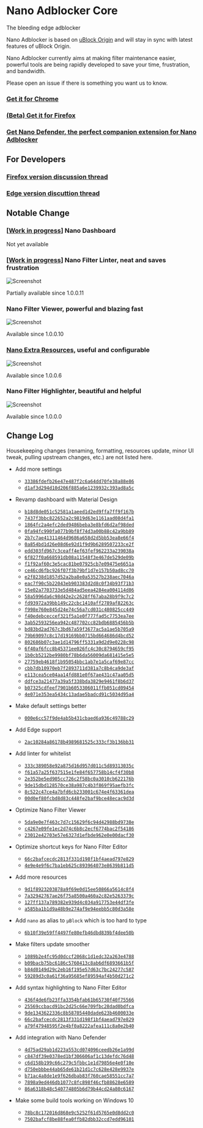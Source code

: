 # Nano Adblocker Core

The bleeding edge adblocker

Nano Adblocker is based on [uBlock Origin](https://github.com/gorhill/uBlock) and will stay in sync with latest features of uBlock 
Origin. 

Nano Adblocker currently aims at making filter maintenance easier, powerful tools are being rapidly developed to save your time, 
frustration, and bandwidth. 

Please open an issue if there is something you want us to know. 

### [Get it for Chrome](https://chrome.google.com/webstore/detail/nano-adblocker/gabbbocakeomblphkmmnoamkioajlkfo)

### [(Beta) Get it for Firefox](https://addons.mozilla.org/firefox/addon/real-nano-adblocker/)

### [Get Nano Defender, the perfect companion extension for Nano Adblocker](https://github.com/NanoAdblocker/NanoDefender#nano-defender)

## For Developers

### [Firefox version discussion thread](https://github.com/NanoAdblocker/NanoCore/issues/41)

### [Edge version discuttion thread](https://github.com/NanoAdblocker/NanoCore/issues/40)

## Notable Change

### \[[Work in progress](https://github.com/NanoAdblocker/NanoCore/issues/33)\] Nano Dashboard

<!--, clean and modern

![Screenshot](https://i.imgur.com/LUAu7KO.png)-->

Not yet available

### \[[Work in progress](https://github.com/NanoAdblocker/NanoCore/issues/1)\] Nano Filter Linter, neat and saves frustration

![Screenshot](https://i.imgur.com/IkTaEQ3.png)

Partially available since 1.0.0.11

### Nano Filter Viewer, powerful and blazing fast

![Screenshot](https://i.imgur.com/fZh4Hqn.png)

Available since 1.0.0.10

### [Nano Extra Resources](https://github.com/NanoAdblocker/NanoFilters/blob/master/NanoFilters/NanoResources.txt), useful and configurable

![Screenshot](https://i.imgur.com/0HIYf4d.png)

Available since 1.0.0.6

### Nano Filter Highlighter, beautiful and helpful

![Screenshot](https://i.imgur.com/KktoFJL.png)

Available since 1.0.0.0

## Change Log

Housekeeping changes (renaming, formatting, resources update, minor UI tweak, pulling upstream changes, etc.) are not listed here. 

- Add more settings 
  - [`33386fdefb26e47e487f2c6a64dd70fe38a88e86`](https://github.com/NanoAdblocker/NanoCore/commit/33386fdefb26e47e487f2c6a64dd70fe38a88e86)
  - [`d1af3d294d10d206f885a6e1239932c393ad8a5c`](https://github.com/NanoAdblocker/NanoCore/commit/d1af3d294d10d206f885a6e1239932c393ad8a5c)

- Revamp dashboard with Material Design
  - [`b18d8de051c52581a1aeed1d2ed9ffa7ff9f167b`](https://github.com/NanoAdblocker/NanoCore/commit/b18d8de051c52581a1aeed1d2ed9ffa7ff9f167b)
  - [`7437f3bbc822652a2c9819d63e1161aad08d4fa1`](https://github.com/NanoAdblocker/NanoCore/commit/7437f3bbc822652a2c9819d63e1161aad08d4fa1)
  - [`1864fc2a4efc2ded9486beba3e8bfd6d2af98ded`](https://github.com/NanoAdblocker/NanoCore/commit/1864fc2a4efc2ded9486beba3e8bfd6d2af98ded)
  - [`0fa94fc990fa077b9bf8f74d3a00b88c42a9bb89`](https://github.com/NanoAdblocker/NanoCore/commit/0fa94fc990fa077b9bf8f74d3a00b88c42a9bb89)
  - [`2b7c7ae41311464d9686a658d2d5bb53ea8e66f4`](https://github.com/NanoAdblocker/NanoCore/commit/2b7c7ae41311464d9686a658d2d5bb53ea8e66f4)
  - [`0a854bd1d26e08d6e92d1f9d9b6289507233ce2f`](https://github.com/NanoAdblocker/NanoCore/commit/0a854bd1d26e08d6e92d1f9d9b6289507233ce2f)
  - [`edd303fd967c3ceaff4ef63fef962233a239038a`](https://github.com/NanoAdblocker/NanoCore/commit/edd303fd967c3ceaff4ef63fef962233a239038a)
  - [`6f827f0a668591db08a11548f3e467de529de09b`](https://github.com/NanoAdblocker/NanoCore/commit/6f827f0a668591db08a11548f3e467de529de09b)
  - [`f1f92af60c3e5cac81be07925cb7e09475e6651a`](https://github.com/NanoAdblocker/NanoCore/commit/f1f92af60c3e5cac81be07925cb7e09475e6651a)
  - [`ce46cd6fbc926f07f3b79bf1d7e157b50ad8cc70`](https://github.com/NanoAdblocker/NanoCore/commit/ce46cd6fbc926f07f3b79bf1d7e157b50ad8cc70)
  - [`e2f8238d1857d52a2ba8e0a53527b238aec7046a`](https://github.com/NanoAdblocker/NanoCore/commit/e2f8238d1857d52a2ba8e0a53527b238aec7046a)
  - [`eac7f90c5b22043eb903383d2d8c0f34b93f71b3`](https://github.com/NanoAdblocker/NanoCore/commit/eac7f90c5b22043eb903383d2d8c0f34b93f71b3)
  - [`15e02a7703733e5d484ad5eea4284ea004114d86`](https://github.com/NanoAdblocker/NanoCore/commit/15e02a7703733e5d484ad5eea4284ea004114d86)
  - [`58a5996da6c98d42e2c2628ff67aba28b9f9c7c2`](https://github.com/NanoAdblocker/NanoCore/commit/58a5996da6c98d42e2c2628ff67aba28b9f9c7c2)
  - [`fd93972a39bb149c22cbc1410aff2789af82263c`](https://github.com/NanoAdblocker/NanoCore/commit/fd93972a39bb149c22cbc1410aff2789af82263c)
  - [`f998e760e845d24e74c56a7cd031c480825cc449`](https://github.com/NanoAdblocker/NanoCore/commit/f998e760e845d24e74c56a7cd031c480825cc449)
  - [`f40edebceccef321f5a1e0f777fad5c7753ea7ee`](https://github.com/NanoAdblocker/NanoCore/commit/f40edebceccef321f5a1e0f777fad5c7753ea7ee)
  - [`3ab52593256ea942c487702cc82bdb6885456b5b`](https://github.com/NanoAdblocker/NanoCore/commit/3ab52593256ea942c487702cc82bdb6885456b5b)
  - [`bd83bd2ad767c3bd67a59f3677ac5a1ae5b705a9`](https://github.com/NanoAdblocker/NanoCore/commit/bd83bd2ad767c3bd67a59f3677ac5a1ae5b705a9)
  - [`79b69097c8c17d19169bb0715bd664686d4bcd52`](https://github.com/NanoAdblocker/NanoCore/commit/79b69097c8c17d19169bb0715bd664686d4bcd52)
  - [`802686b07c3ae1d14796ff5331a9d2d9e0228c98`](https://github.com/NanoAdblocker/NanoCore/commit/802686b07c3ae1d14796ff5331a9d2d9e0228c98)
  - [`6f40af6fcc8b45371ee026fc4c30c8794659cf95`](https://github.com/NanoAdblocker/NanoCore/commit/6f40af6fcc8b45371ee026fc4c30c8794659cf95)
  - [`1b0cb5212be9980bf78b6da56009da681415e5e5`](https://github.com/NanoAdblocker/NanoCore/commit/1b0cb5212be9980bf78b6da56009da681415e5e5)
  - [`27759eb4618f1b95054bbc1ab7e1a5caf69e87cc`](https://github.com/NanoAdblocker/NanoCore/commit/27759eb4618f1b95054bbc1ab7e1a5caf69e87cc)
  - [`cbb7db10970eb7f2893711d381a7c8b4ca9de3af`](https://github.com/NanoAdblocker/NanoCore/commit/cbb7db10970eb7f2893711d381a7c8b4ca9de3af)
  - [`e113cea5ce04aa14fd881e0f67ae431c47aa05d5`](https://github.com/NanoAdblocker/NanoCore/commit/e113cea5ce04aa14fd881e0f67ae431c47aa05d5)
  - [`ddfce3a21477a39a5f338bda3829e9461f8b6d37`](https://github.com/NanoAdblocker/NanoCore/commit/ddfce3a21477a39a5f338bda3829e9461f8b6d37)
  - [`b07325cdfeef7901b6053306011ffb051cd09454`](https://github.com/NanoAdblocker/NanoCore/commit/b07325cdfeef7901b6053306011ffb051cd09454)
  - [`4e071e353ea5434c13adae5badcd91c5034d95a4`](https://github.com/NanoAdblocker/NanoCore/commit/4e071e353ea5434c13adae5badcd91c5034d95a4)

- Make default settings better
  - [`000e6cc57f9de4ab5b431cbaed6a936c49788c29`](https://github.com/NanoAdblocker/NanoCore/commit/000e6cc57f9de4ab5b431cbaed6a936c49788c29)

- Add Edge support
  - [`2ac10284a86178b4989681525c333cf3b136bb31`](https://github.com/NanoAdblocker/NanoCore/commit/2ac10284a86178b4989681525c333cf3b136bb31)

- Add linter for whitelist
  - [`333c389058e92a875d16d957d011c5d89313035c`](https://github.com/NanoAdblocker/NanoCore/commit/333c389058e92a875d16d957d011c5d89313035c)
  - [`f61a57a25f637515e1fe84f657758b14cf4f30b8`](https://github.com/NanoAdblocker/NanoCore/commit/f61a57a25f637515e1fe84f657758b14cf4f30b8)
  - [`2e352be5ed905cc726c2f58bc0a3010cb622176b`](https://github.com/NanoAdblocker/NanoCore/commit/2e352be5ed905cc726c2f58bc0a3010cb622176b)
  - [`9de15dbd128570ce38a987c4b3f869f95aefb3fc`](https://github.com/NanoAdblocker/NanoCore/commit/9de15dbd128570ce38a987c4b3f869f95aefb3fc)
  - [`8c522c47ce4a7bfd6cb233001c674e4f63361dea`](https://github.com/NanoAdblocker/NanoCore/commit/8c522c47ce4a7bfd6cb233001c674e4f63361dea)
  - [`00d0ef80fcbd8d83c448fe2baf9bce48ecac9d3d`](https://github.com/NanoAdblocker/NanoCore/commit/00d0ef80fcbd8d83c448fe2baf9bce48ecac9d3d)

- Optimize Nano Filter Viewer
  - [`5da9e0e7f463c7d7c15629f6c94d42988bd9738e`](https://github.com/NanoAdblocker/NanoCore/commit/5da9e0e7f463c7d7c15629f6c94d42988bd9738e)
  - [`c4267e09fe1ec2d74c6b8c2ecf6774bac2f54186`](https://github.com/NanoAdblocker/NanoCore/commit/c4267e09fe1ec2d74c6b8c2ecf6774bac2f54186)
  - [`23012e42703e57e6327d1efbde962e0e00dacf30`](https://github.com/NanoAdblocker/NanoCore/commit/23012e42703e57e6327d1efbde962e0e00dacf30)

- Optimize shortcut keys for Nano Filter Editor
  - [`66c2bafcecdc2813f331d198f1bf4aead797e829`](https://github.com/NanoAdblocker/NanoCore/commit/66c2bafcecdc2813f331d198f1bf4aead797e829)
  - [`4e9e4e9f6c7ba1eb625c893964073e8639b811d5`](https://github.com/NanoAdblocker/NanoCore/commit/4e9e4e9f6c7ba1eb625c893964073e8639b811d5)

- Add more resources
  - [`9d1f8923203878a9f69e0d15ee50866a5614c8f4`](https://github.com/NanoAdblocker/NanoCore/commit/9d1f8923203878a9f69e0d15ee50866a5614c8f4)
  - [`7a32942767ae26f75a8500a460a2c82e5263379c`](https://github.com/NanoAdblocker/NanoCore/commit/7a32942767ae26f75a8500a460a2c82e5263379c)
  - [`127ff137a789382e939d4c034a917753e44df3fe`](https://github.com/NanoAdblocker/NanoCore/commit/127ff137a789382e939d4c034a917753e44df3fe)
  - [`a585ba1b1d9a48b9e274af9e94eebb5c80d3a58e`](https://github.com/NanoAdblocker/NanoCore/commit/a585ba1b1d9a48b9e274af9e94eebb5c80d3a58e)

- Add `nano` as alias to `µBlock` which is too hard to type
  - [`6b10f39e59ff4497fe80efb46dbd839bf4dee50b`](https://github.com/NanoAdblocker/NanoCore/commit/6b10f39e59ff4497fe80efb46dbd839bf4dee50b)

- Make filters update smoother
  - [`1089b2e4fc95d0dccf2068c1d1edc32a263e4788`](https://github.com/NanoAdblocker/NanoCore/commit/1089b2e4fc95d0dccf2068c1d1edc32a263e4788)
  - [`b09bacb75bc6186c5760413c8ab6df6893661b5f`](https://github.com/NanoAdblocker/NanoCore/commit/b09bacb75bc6186c5760413c8ab6df6893661b5f)
  - [`b84d0149d29c2eb16f195e57d63c7bc24277c587`](https://github.com/NanoAdblocker/NanoCore/commit/b84d0149d29c2eb16f195e57d63c7bc24277c587)
  - [`59289d3c0a61f36a95685ef89594af4b50d271c2`](https://github.com/NanoAdblocker/NanoCore/commit/59289d3c0a61f36a95685ef89594af4b50d271c2)

- Add syntax highlighting to Nano Filter Editor
  - [`436f4de6fb23ffa3354bfab61b65730f40f75566`](https://github.com/NanoAdblocker/NanoCore/commit/436f4de6fb23ffa3354bfab61b65730f40f75566)
  - [`25569ccbacd91bc2d25c66e709fbc28dad0bdfca`](https://github.com/NanoAdblocker/NanoCore/commit/25569ccbacd91bc2d25c66e709fbc28dad0bdfca)
  - [`9de1343622336c8b58705440dade623b4600033e`](https://github.com/NanoAdblocker/NanoCore/commit/9de1343622336c8b58705440dade623b4600033e)
  - [`66c2bafcecdc2813f331d198f1bf4aead797e829`](https://github.com/NanoAdblocker/NanoCore/commit/66c2bafcecdc2813f331d198f1bf4aead797e829)
  - [`a79f47948595f2e4bf0a8222afea111c8a0e2b40`](https://github.com/NanoAdblocker/NanoCore/commit/a79f47948595f2e4bf0a8222afea111c8a0e2b40)

- Add integration with Nano Defender
  - [`4d75ad29ab1d223a553cd074096ceedb26e1a99d`](https://github.com/NanoAdblocker/NanoCore/commit/4d75ad29ab1d223a553cd074096ceedb26e1a99d)
  - [`c847df39e0378ed1bf306606af1c13defdc76d48`](https://github.com/NanoAdblocker/NanoCore/commit/c847df39e0378ed1bf306606af1c13defdc76d48)
  - [`c6d158b199c66c279c5fbbc1e1d79856e4e0f10e`](https://github.com/NanoAdblocker/NanoCore/commit/c6d158b199c66c279c5fbbc1e1d79856e4e0f10e)
  - [`d750ebbbe44ab65de61b21d1c7c628e428e9937e`](https://github.com/NanoAdblocker/NanoCore/commit/d750ebbbe44ab65de61b21d1c7c628e428e9937e)
  - [`b71ac4a8de1e9f626dbab83f760cae58551cc7a7`](https://github.com/NanoAdblocker/NanoCore/commit/b71ac4a8de1e9f626dbab83f760cae58551cc7a7)
  - [`7898a9ed446db1077c8fc898f46cfb88628e6589`](https://github.com/NanoAdblocker/NanoCore/commit/7898a9ed446db1077c8fc898f46cfb88628e6589)
  - [`86a6318b48c540774805b6d79b44cd24a80c6167`](https://github.com/NanoAdblocker/NanoCore/commit/86a6318b48c540774805b6d79b44cd24a80c6167)

- Make some build tools working on Windows 10
  - [`78bc8c172016d868e9c5252f61d5765e0d8dd2c0`](https://github.com/NanoAdblocker/NanoCore/commit/78bc8c172016d868e9c5252f61d5765e0d8dd2c0)
  - [`7502bafcf8be88fea0ffb82dbb32ccd7edd96101`](https://github.com/NanoAdblocker/NanoCore/commit/7502bafcf8be88fea0ffb82dbb32ccd7edd96101)
